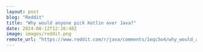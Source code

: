 ```yaml
---
layout: post
blog: "Reddit"
title: "Why would anyone pick Kotlin over Java?"
date: 2024-08-12T12:16:48Z
image: images/reddit.png
remote_url: "https://www.reddit.com/r/java/comments/1eqc5o4/why_would_anyone_pick_kotlin_over_java/"
---
```

